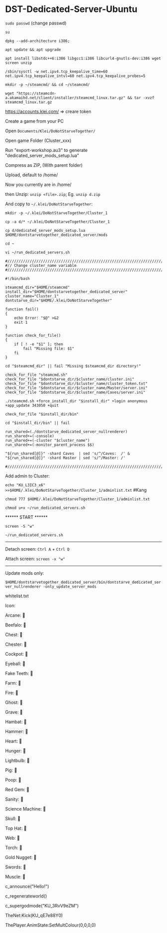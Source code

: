 # DST-Dedicated-Server-Ubuntu

`sudo passwd` (change passwd)

`su`

`dpkg --add-architecture i386;`

`apt update && apt upgrade`

`apt install libstdc++6:i386 libgcc1:i386 libcurl4-gnutls-dev:i386 wget screen unzip`

`/sbin/sysctl -w net.ipv4.tcp_keepalive_time=60 net.ipv4.tcp_keepalive_intvl=60 net.ipv4.tcp_keepalive_probes=5`

`mkdir -p ~/steamcmd/ && cd ~/steamcmd/`

`wget "https://steamcdn-a.akamaihd.net/client/installer/steamcmd_linux.tar.gz" && tar -xvzf steamcmd_linux.tar.gz`

https://accounts.klei.com/ => creare token

Create a game from your PC

Open `Documents/Klei/DoNotStarveTogether/`

Open game Folder (Cluster_xxx)

Run "export-workshop.au3" to generate "dedicated_server_mods_setup.lua"

Compress as ZIP, (With parent folder)

Upload, default to /home/<username>

Now you currently are in /home/<username>

then Unzip: `unzip <file>.zip`; Eg. `unzip d.zip`

And copy to `~/.klei/DoNotStarveTogether`:

`mkdir -p ~/.klei/DoNotStarveTogether/Cluster_1`

`cp -a d/* ~/.klei/DoNotStarveTogether/Cluster_1`

`cp d/dedicated_server_mods_setup.lua $HOME/dontstarvetogether_dedicated_server/mods`

`cd ~`

`vi ~/run_dedicated_servers.sh`

```
#//////////////////////////////////////////////////////////////////////
#// Change cluster_name variable
#//////////////////////////////////////////////////////////////////////

#!/bin/bash

steamcmd_dir="$HOME/steamcmd"
install_dir="$HOME/dontstarvetogether_dedicated_server"
cluster_name="Cluster_1"
dontstarve_dir="$HOME/.klei/DoNotStarveTogether"

function fail()
{
	echo Error: "$@" >&2
	exit 1
}

function check_for_file()
{
	if [ ! -e "$1" ]; then
		fail "Missing file: $1"
	fi
}

cd "$steamcmd_dir" || fail "Missing $steamcmd_dir directory!"

check_for_file "steamcmd.sh"
check_for_file "$dontstarve_dir/$cluster_name/cluster.ini"
check_for_file "$dontstarve_dir/$cluster_name/cluster_token.txt"
check_for_file "$dontstarve_dir/$cluster_name/Master/server.ini"
check_for_file "$dontstarve_dir/$cluster_name/Caves/server.ini"

./steamcmd.sh +force_install_dir "$install_dir" +login anonymous +app_update 343050 +quit

check_for_file "$install_dir/bin"

cd "$install_dir/bin" || fail

run_shared=(./dontstarve_dedicated_server_nullrenderer)
run_shared+=(-console)
run_shared+=(-cluster "$cluster_name")
run_shared+=(-monitor_parent_process $$)

"${run_shared[@]}" -shard Caves  | sed 's/^/Caves:  /' &
"${run_shared[@]}" -shard Master | sed 's/^/Master: /'

#//////////////////////////////////////////////////////////////////////
```

Add admin to Cluster:

`echo "KU_L3IC3_x6" >>$HOME/.klei/DoNotStarveTogether/Cluster_1/adminlist.txt`  #Kang

`chmod 777 $HOME/.klei/DoNotStarveTogether/Cluster_1/adminlist.txt`

`chmod u+x ~/run_dedicated_servers.sh`

****** START ******

`screen -S "w"`

`~/run_dedicated_servers.sh`

********************

Detach screen: `Ctrl A` + `Ctrl D`

Attach screen: `screen -x "w"`


--------------------------------
Update mods only:

`$HOME/dontstarvetogether_dedicated_server/bin/dontstarve_dedicated_server_nullrenderer -only_update_server_mods`


whitelist.txt

Icon:

Arcane: 󰀀

Beefalo: 󰀁

Chest: 󰀂

Chester: 󰀃

Cockpot: 󰀄

Eyeball: 󰀅

Fake Teeth: 󰀆

Farm: 󰀇

Fire: 󰀈

Ghost: 󰀉

Grave: 󰀊

Hambat: 󰀋

Hammer: 󰀌

Heart: 󰀍

Hunger: 󰀎

Lightbulb: 󰀏

Pig: 󰀐

Poop: 󰀑

Red Gem: 󰀒

Sanity: 󰀓

Science Machine: 󰀔

Skull: 󰀕

Top Hat: 󰀖

Web: 󰀗

Torch: 󰀛

Gold Nugget: 󰀚

Swords: 󰀘

Muscle: 󰀙

c_announce("Hello!")

c_regenerateworld()

c_supergodmode("KU_3RvV9eZM")

TheNet:Kick(KU_qE7e88Y0)

ThePlayer.AnimState:SetMultColour(0,0,0,0)

